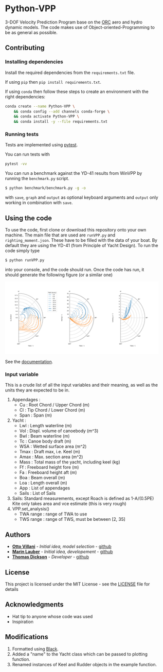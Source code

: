 # Python-VPP

3-DOF Velocity Prediction Program base on the [ORC](https://www.orc.org/index.asp?id=21) aero and hydro dynamic models. The code makes use of Object-oriented-Programming to be as general as possible.

## Contributing

### Installing dependencies

Install the required dependencies from the `requirements.txt` file.

If using `pip` then `pip install requirements.txt`.

If using `conda` then follow these steps to create an environment with the right dependencies:

```bash
conda create --name Python-VPP \
    && conda config --add channels conda-forge \
    && conda activate Python-VPP \
    && conda install -y --file requirements.txt
```

### Running tests

Tests are implemented using [pytest](https://docs.pytest.org/en/8.0.x/).

You can run tests with

```bash
pytest -vv
```

You can run a benchmark against the YD-41 results from WinVPP by running the `benchmark.py` script.

```bash
$ python benchmark/benchmark.py -g -o
```

with `save`, `graph` and `output` as optional keyboard arguments and `output` only working in combination with `save`.

## Using the code

To use the code, first clone or download this repository onto your own machine. The main file that are used are `runVPP.py` and `righting_moment.json`. These have to be filled with the data of your boat. By default they are using the YD-41 (from Principle of Yacht Design). To run the code simply type

```bash
$ python runVPP.py
```

into your console, and the code should run. Once the code has run, it should generate the following figure (or a similar one)

<p align="center">
    <img src="Figure.png" alt="YD-41 VPP results" width="1024">
</p>

See the [documentation](https://marinlauber.github.io/Python-VPP/).

### Input variable

This is a crude list of all the input variables and their meaning, as well as the units they are expected to be in.

1. Appendages :
    * Cu : Root Chord / Upper Chord (m)
    * Cl : Tip Chord / Lower Chord (m)
    * Span : Span (m) 
1. Yacht : 
    * Lwl : Length waterline (m)
    * Vol : Displ. volume of canoebody (m^3)
    * Bwl : Beam waterline (m)
    * Tc : Canoe body draft (m)
    * WSA : Wetted surface area (m^2)
    * Tmax : Draft max, i.e. Keel (m)
    * Amax : Max. section area (m^2)
    * Mass : Total mass of the yacht, including keel (kg)
    * Ff : Freeboard height fore (m)
    * Fa : Freeboard height aft (m)
    * Boa : Beam overall (m)
    * Loa : Length overall (m)
    * App : List of appendages
    * Sails : List of Sails
1. Sails:
    Standard measurements, except Roach is defined as 1-A/(0.5PE)
    Kite only takes area and vce estimate (this is very rough)
1. VPP.set_analysis()
    * TWA range : range of TWA to use
    * TWS range : range of TWS, must be between [2, 35]


## Authors

* **[Otto Villani](https://www.linkedin.com/in/otto-villani-552760108/)** - *Initial idea, model selection* - [github](https://github.com/ottovillani)
* **[Marin Lauber](https://www.linkedin.com/in/marin-lauber/)** - *Initial idea, developement* - [github](https://github.com/marinlauber)
* **[Thomas Dickson](https://tajd.co.uk/about)** - *Developer* - [github](http://github.com/TAJD)

## License

This project is licensed under the MIT License - see the [LICENSE](LICENSE) file for details

## Acknowledgments

* Hat tip to anyone whose code was used
* Inspiration

## Modifications

1. Formatted using [Black](https://github.com/psf/black).
1. Added a "name" to the Yacht class which can be passed to plotting function.
1. Renamed instances of Keel and Rudder objects in the example function.
